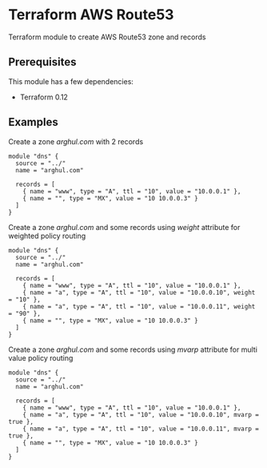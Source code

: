 # Terraform AWS Route53

Terraform module to create AWS Route53 zone and records


## Prerequisites
This module has a few dependencies:
* Terraform 0.12

## Examples
Create a zone *arghul.com* with 2 records
```hcl-terraform
module "dns" {
  source = "../"
  name = "arghul.com"

  records = [
    { name = "www", type = "A", ttl = "10", value = "10.0.0.1" },
    { name = "", type = "MX", value = "10 10.0.0.3" }
  ]
}
```
Create a zone *arghul.com* and some records using *weight* attribute for weighted policy routing
```hcl-terraform
module "dns" {
  source = "../"
  name = "arghul.com"

  records = [
    { name = "www", type = "A", ttl = "10", value = "10.0.0.1" },
    { name = "a", type = "A", ttl = "10", value = "10.0.0.10", weight = "10" },
    { name = "a", type = "A", ttl = "10", value = "10.0.0.11", weight = "90" },
    { name = "", type = "MX", value = "10 10.0.0.3" }
  ]
}
```
Create a zone *arghul.com* and some records using *mvarp* attribute for multi value policy routing
```hcl-terraform
module "dns" {
  source = "../"
  name = "arghul.com"

  records = [
    { name = "www", type = "A", ttl = "10", value = "10.0.0.1" },
    { name = "a", type = "A", ttl = "10", value = "10.0.0.10", mvarp = true },
    { name = "a", type = "A", ttl = "10", value = "10.0.0.11", mvarp = true },
    { name = "", type = "MX", value = "10 10.0.0.3" }
  ]
}
```
